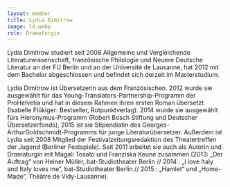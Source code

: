 ```yaml
---
layout: member
title: Lydia Dimitrow
image: ld.webp
role: Dramaturgie
---
```

Lydia Dimitrow studiert seit 2008 Allgemeine und Vergleichende Literaturwissenschaft, französische Philologie und Neuere Deutsche Literatur an der FU Berlin und an der Université de Lausanne, hat 2012 mit dem Bachelor abgeschlossen und befindet sich derzeit im Masterstudium.

Lydia Dimitrow ist Übersetzerin aus dem Französischen. 2012 wurde sie ausgewählt für das Young-Translators-Partnership-Programm der ProHelvetia und hat in diesem Rahmen ihren ersten Roman übersetzt (Isabelle Flükiger: Bestseller, Rotpunktverlag).
2014 wurde sie ausgewählt fürs Hieronymus-Programm (Robert Bosch Stiftung und Deutscher Übersetzerfonds), 2015 ist sie Stipendiatin des Georges-ArthurGoldschmidt-Programms für junge Literaturübersetzer.
Außerdem ist Lydia seit 2008 Mitglied der Festivalzeitungsredaktion des Theatertreffen der Jugend (Berliner Festspiele). Seit 2011 arbeitet sie auch als Autorin und Dramaturgin mit Magali Tosato und Franziska Keune zusammen (2013: „Der Auftrag“ von Heiner Müller, bat-Studiotheater Berlin // 2014 : „I love Italy and Italy loves me“, bat-Studiotheater Berlin // 2015 : „Hamlet“ und „Home-Made“, Théâtre de Vidy-Lausanne).
